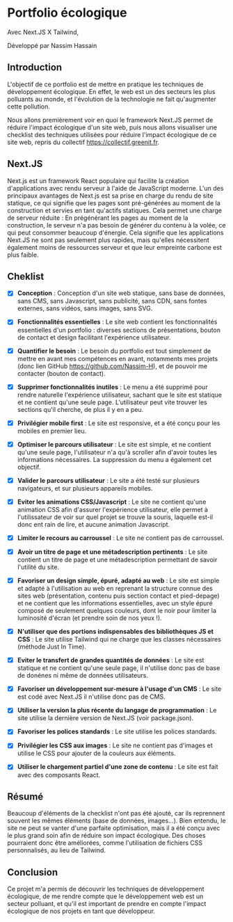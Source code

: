 
# Portfolio écologique 
Avec Next.JS X Tailwind, 

Développé par Nassim Hassain

## Introduction
L'objectif de ce portfolio est de mettre en pratique les techniques de développement écologique. 
En effet, le web est un des secteurs les plus polluants au monde, et l'évolution de la technologie ne fait qu'augmenter cette pollution.

Nous allons premièrement voir en quoi le framework Next.JS permet de réduire l'impact écologique d'un site web, puis nous allons visualiser une checklist des techniques utilisées pour réduire l'impact écologique de ce site web, repris du collectif https://collectif.greenit.fr.


## Next.JS
Next.js est un framework React populaire qui facilite la création d'applications avec rendu serveur à l'aide de JavaScript moderne. L'un des principaux avantages de Next.js est sa prise en charge du rendu de site statique, ce qui signifie que les pages sont pré-générées au moment de la construction et servies en tant qu'actifs statiques.
Cela permet une charge de serveur réduite : En prégénérant les pages au moment de la construction, le serveur n'a pas besoin de générer du contenu à la volée, ce qui peut consommer beaucoup d'énergie. Cela signifie que les applications Next.JS ne sont pas seulement plus rapides, mais qu'elles nécessitent également moins de ressources serveur et que leur empreinte carbone est plus faible.

## Cheklist
- [x] **Conception** : Conception d'un site web statique, sans base de données, sans CMS, sans Javascript, sans publicité, sans CDN, sans fontes externes, sans vidéos,  sans images, sans SVG.


- [x] **Fonctionnalités essentielles** : Le site web contient les fonctionnalités essentielles d'un portfolio : diverses sections de présentations, bouton de contact et design facilitant l'expérience utilisateur.


- [x] **Quantifier le besoin** : Le besoin du portfolio est tout simplement de mettre en avant mes compétences en avant, notamments mes projets (donc lien GitHub https://github.com/Nassim-H), et de pouvoir me contacter (bouton de contact).


- [x] **Supprimer fonctionnalités inutiles** : Le menu a été supprimé pour rendre naturelle l'expérience utilisateur, sachant que le site est statique et ne contient qu'une seule page. L'utilisateur peut vite trouver les sections qu'il cherche, de plus il y en a peu.


- [x] **Privilégier mobile first** : Le site est responsive, et a été conçu pour les mobiles en premier lieu.


- [x] **Optimiser le parcours utilisateur** : Le site est simple, et ne contient qu'une seule page, l'utilisateur n'a qu'à scroller afin d'avoir toutes les informations nécessaires. La suppression du menu a également cet objectif.


- [x] **Valider le parcours utilisateur** : Le site a été testé sur plusieurs navigateurs, et sur plusieurs appareils mobiles.


- [x] **Eviter les animations CSS/Javascript** : Le site ne contient qu'une animation CSS afin d'assurer l'expérience utilisateur, elle permet à l'utilissateur de voir sur quel projet se trouve la souris, laquelle est-il donc ent rain de lire, et aucune animation Javascript.


- [x] **Limiter le recours au carroussel** : Le site ne contient pas de carroussel.


- [x] **Avoir un titre de page et une métadescription pertinents** : Le site contient un titre de page et une métadescription permettant de savoir l'utilité du site.


- [x] **Favoriser un design simple, épuré, adapté au web** : Le site est simple et adapté à l'utilisation au web en reprenant la structure connue des sites web (présentation, contenu puis section contact et pied-depage) et ne contient que les informations essentielles, avec un style épuré composé de seulement quelques couleurs, dont le noir pour limiter la luminosité d'écran (et prendre soin de nos yeux !).


- [x] **N'utiliser que des portions indispensables des bibliothèques JS et CSS** : Le site utilise Tailwind qui ne charge que les classes nécessaires (méthode Just In Time).


- [x] **Eviter le transfert de grandes quantités de données** : Le site est statique et ne contient qu'une seule page, il n'utilise donc pas de base de donénes ni même de données utilisateurs.


- [x] **Favoriser un développement sur-mesure à l'usage d'un CMS** : Le site est codé avec Next.JS il n'utilise donc pas de CMS. 


- [x] **Utiliser la version la plus récente du langage de programmation** : Le site utilise la dernière version de Next.JS (voir package.json).


- [x] **Favoriser les polices standards** : Le site utilise les polices standards.


- [x] **Privilégier les CSS aux images** : Le site ne contient pas d'images et utilise le CSS pour ajouter de la couleurs aux éléments.


- [x] **Utiliser le chargement partiel d'une zone de contenu** : Le site est fait avec des composants React.


## Résumé
Beaucoup d'éléments de la checklist n'ont pas été ajouté, car ils reprennent souvent les mêmes éléments (base de données, images...). 
Bien entendu, le site ne peut se vanter d'une parfaite optimisation, mais il a été conçu avec le plus grand soin afin de réduire son impact écologique.
Des choses pourraient donc être améliorées, comme l'utilisation de fichiers CSS personnalisés, au lieu de Tailwind.

## Conclusion
Ce projet m'a permis de découvrir les techniques de développement écologique, de me rendre compte que le développement web est un secteur polluant, et qu'il est important de prendre en compte l'impact écologique de nos projets en tant que développeur.
